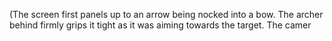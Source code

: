 (The screen first panels up to an arrow being nocked into a bow. The archer behind firmly grips it tight as it was aiming towards the target. The camer